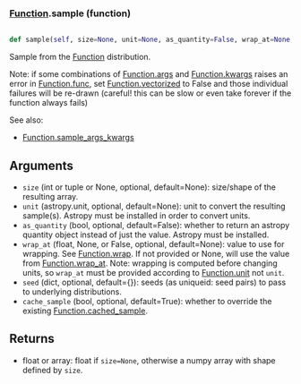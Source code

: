 ### [Function](Function.md).sample (function)


```py

def sample(self, size=None, unit=None, as_quantity=False, wrap_at=None, seed={}, cache_sample=True)

```



Sample from the [Function](Function.md) distribution.

Note: if some combinations of [Function.args](Function.args.md) and [Function.kwargs](Function.kwargs.md) raises
an error in [Function.func](Function.func.md), set [Function.vectorized](Function.vectorized.md) to False and those
individual failures will be re-drawn (careful!  this can be slow or
even take forever if the function always fails)

See also:

* [Function.sample_args_kwargs](Function.sample_args_kwargs.md)

Arguments
-----------
* `size` (int or tuple or None, optional, default=None): size/shape of the
    resulting array.
* `unit` (astropy.unit, optional, default=None): unit to convert the
    resulting sample(s).  Astropy must be installed in order to convert
    units.
* `as_quantity` (bool, optional, default=False): whether to return an
    astropy quantity object instead of just the value.  Astropy must
    be installed.
* `wrap_at` (float, None, or False, optional, default=None): value to
    use for wrapping.  See [Function.wrap](Function.wrap.md).  If not provided or None,
    will use the value from [Function.wrap_at](Function.wrap_at.md).  Note: wrapping is
    computed before changing units, so `wrap_at` must be provided
    according to [Function.unit](Function.unit.md) not `unit`.
* `seed` (dict, optional, default={}): seeds (as uniqueid: seed pairs) to
    pass to underlying distributions.
* `cache_sample` (bool, optional, default=True): whether to override the
    existing [Function.cached_sample](Function.cached_sample.md).

Returns
---------
* float or array: float if `size=None`, otherwise a numpy array with
    shape defined by `size`.

